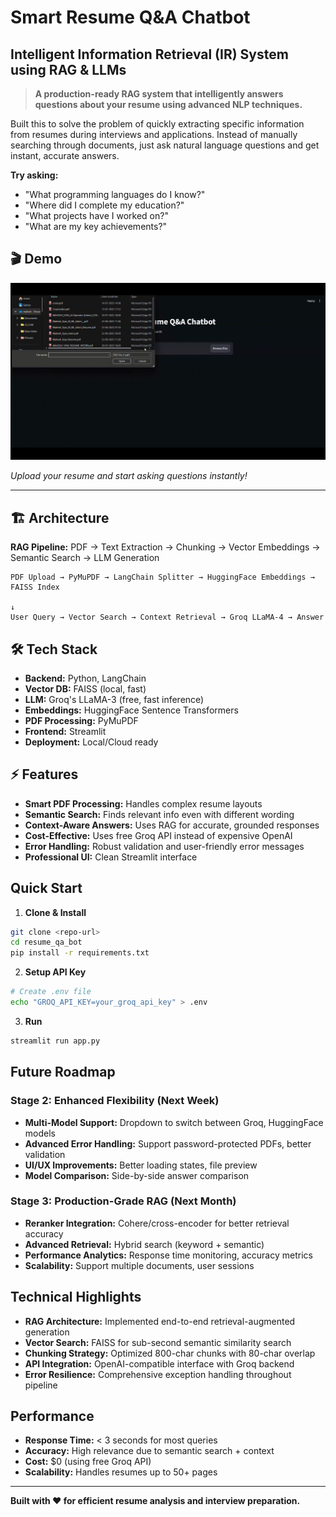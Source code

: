 # Smart Resume Q&A Chatbot

## Intelligent Information Retrieval (IR) System using RAG & LLMs

> **A production-ready RAG system that intelligently answers questions about your resume using advanced NLP techniques.**

Built this to solve the problem of quickly extracting specific information from resumes during interviews and applications. Instead of manually searching through documents, just ask natural language questions and get instant, accurate answers.

**Try asking:**
- "What programming languages do I know?"
- "Where did I complete my education?"
- "What projects have I worked on?"
- "What are my key achievements?"

## 🎬 Demo

![Demo GIF](assets/resume.gif)

*Upload your resume and start asking questions instantly!*

---

## 🏗️ Architecture

**RAG Pipeline:** PDF → Text Extraction → Chunking → Vector Embeddings → Semantic Search → LLM Generation

```
PDF Upload → PyMuPDF → LangChain Splitter → HuggingFace Embeddings → FAISS Index
                                                                        ↓
User Query → Vector Search → Context Retrieval → Groq LLaMA-4 → Answer
```

## 🛠️ Tech Stack

- **Backend:** Python, LangChain
- **Vector DB:** FAISS (local, fast)
- **LLM:** Groq's LLaMA-3 (free, fast inference)
- **Embeddings:** HuggingFace Sentence Transformers
- **PDF Processing:** PyMuPDF
- **Frontend:** Streamlit
- **Deployment:** Local/Cloud ready

## ⚡ Features

- **Smart PDF Processing:** Handles complex resume layouts
- **Semantic Search:** Finds relevant info even with different wording
- **Context-Aware Answers:** Uses RAG for accurate, grounded responses
- **Cost-Effective:** Uses free Groq API instead of expensive OpenAI
- **Error Handling:** Robust validation and user-friendly error messages
- **Professional UI:** Clean Streamlit interface

## Quick Start

1. **Clone & Install**
```bash
git clone <repo-url>
cd resume_qa_bot
pip install -r requirements.txt
```

2. **Setup API Key**
```bash
# Create .env file
echo "GROQ_API_KEY=your_groq_api_key" > .env
```

3. **Run**
```bash
streamlit run app.py
```

##  Future Roadmap

### Stage 2: Enhanced Flexibility (Next Week)
- **Multi-Model Support:** Dropdown to switch between Groq, HuggingFace models
- **Advanced Error Handling:** Support password-protected PDFs, better validation
- **UI/UX Improvements:** Better loading states, file preview
- **Model Comparison:** Side-by-side answer comparison

### Stage 3: Production-Grade RAG (Next Month)
- **Reranker Integration:** Cohere/cross-encoder for better retrieval accuracy
- **Advanced Retrieval:** Hybrid search (keyword + semantic)
- **Performance Analytics:** Response time monitoring, accuracy metrics
- **Scalability:** Support multiple documents, user sessions

##  Technical Highlights

- **RAG Architecture:** Implemented end-to-end retrieval-augmented generation
- **Vector Search:** FAISS for sub-second semantic similarity search
- **Chunking Strategy:** Optimized 800-char chunks with 80-char overlap
- **API Integration:** OpenAI-compatible interface with Groq backend
- **Error Resilience:** Comprehensive exception handling throughout pipeline

##  Performance

- **Response Time:** < 3 seconds for most queries
- **Accuracy:** High relevance due to semantic search + context
- **Cost:** $0 (using free Groq API)
- **Scalability:** Handles resumes up to 50+ pages

---

**Built with ❤️ for efficient resume analysis and interview preparation.**
